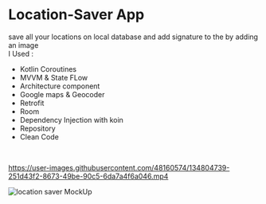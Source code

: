 # Location-Saver App
save all your locations on local database and add signature to the by adding an image
</br>
I Used :
<ul>
  <li>Kotlin Coroutines</li>
  <li>MVVM & State FLow</li>
  <li>Architecture component</li>
  <li>Google maps & Geocoder</li>
  <li>Retrofit</li>
  <li>Room</li>
  <li>Dependency Injection with koin</li>
  <li>Repository</li>
  <li>Clean Code</li>

  
  </ul>
  </br>
  
  
  

https://user-images.githubusercontent.com/48160574/134804739-251d43f2-8673-49be-90c5-6da7a4f6a046.mp4


![location saver MockUp](https://user-images.githubusercontent.com/48160574/134804713-0ba74d62-b81a-49b3-be81-ebaed180a2be.jpg)
